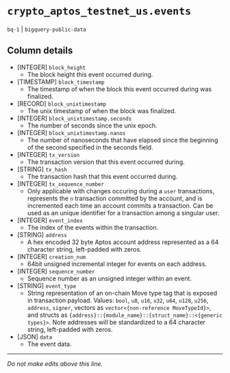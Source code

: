 # `crypto_aptos_testnet_us.events`
`bq-1` | `bigquery-public-data`

## Column details
* [INTEGER]   `block_height`
  - The block height this event occurred during.
* [TIMESTAMP] `block_timestamp`
  - The timestamp of when the block this event occurred during was finalized.
* [RECORD]    `block_unixtimestamp`
  - The unix timestamp of when the block was finalized.
* [INTEGER]   `block_unixtimestamp.seconds`
  - The number of seconds since the unix epoch.
* [INTEGER]   `block_unixtimestamp.nanos`
  - The number of nanoseconds that have elapsed since the beginning of the second specified in the seconds field.
* [INTEGER]   `tx_version`
  - The transaction version that this event occurred during.
* [STRING]    `tx_hash`
  - The transaction hash that this event occurred during.
* [INTEGER]   `tx_sequence_number`
  - Only applicable with changes occuring during a `user` transactions, represents the `n` transaction committed by the account, and is incremented each time an account commits a transaction.  Can be used as an unique identifier for a transaction among a singular user. 
* [INTEGER]   `event_index`
  - The index of the events within the transaction.
* [STRING]    `address`
  - A hex encoded 32 byte Aptos account address represented as a 64 character string, left-padded with zeros.
* [INTEGER]   `creation_num`
  - 64bit unsigned incremental integer for events on each address.
* [INTEGER]   `sequence_number`
  - Sequence number as an unsigned integer within an event.
* [STRING]    `event_type`
  - String representation of an on-chain Move type tag that is exposed in transaction payload. Values: `bool`, `u8`, `u16`, `u32`, `u64`, `u128`, `u256`, `address`, `signer`, vectors as `vector<{non-reference MoveTypeId}>`, and structs as `{address}::{module_name}::{struct_name}::<{generic types}>`.  Note addresses will be standardized to a 64 character string, left-padded with zeros.
* [JSON]      `data`
  - The event data.

-------------------------------------------------------------------------------
*Do not make edits above this line.*
